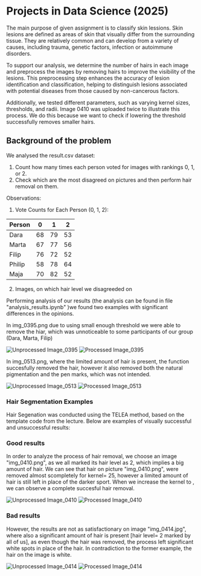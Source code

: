 # Projects in Data Science (2025)

The main purpose of given assignment is to classify skin lessions. Skin lesions are defined as areas of skin that visually differ from the surrounding tissue. They are relatively common and can develop from a variety of causes, including trauma, genetic factors, infection or autoimmune disorders. 

To support our analysis, we determine the number of hairs in each image and preprocess the images by removing hairs to improve the visibility of the lesions. This preprocessing step enhances the accuracy of lesion identification and classification, helping to distinguish lesions associated with potential diseases from those caused by non-cancerous factors.

Additionally, we tested different parameters, such as varying kernel sizes, thresholds, and radii. Image 0410 was uploaded twice to illustrate this process. We do this because we want to check if lowering the threshold successfully removes smaller hairs.

 ## Background of the problem 

We analysed the result.csv dataset:
1. Count how many times each person voted for images with rankings 0, 1, or 2.
2. Check which are the most disagreed on pictures and then perform hair removal on them.

Observations:
1. Vote Counts for Each Person (0, 1, 2):

| Person | 0  | 1  | 2  |
|--------|----|----|----|
| Dara   | 68 | 79 | 53 |
| Marta  | 67 | 77 | 56 |
| Filip  | 76 | 72 | 52 |
| Philip | 58 | 78 | 64 |
| Maja   | 70 | 82 | 52 |

2. Images, on which hair level we disagreeded on

Performing analysis of our results (the analysis can be found in file "analysis_results.ipynb" )we found two examples with significant differences in the opinions. 

In img_0395.png due to using small enough threshold we were able to remove the hiar, which was unnoticeable to some participants of our group (Dara, Marta, Filip)

![Unprocessed Image_0395](../data/img_0395.png)
![Processed Image_0395](processed_images/img_0395_processed.png)

In img_0513.png, where the limited amount of hair is present, the function succesfully removed the hair, however it also removed both the natural pigmentation and the pen marks, which was not intended.

![Unprocessed Image_0513](../data/img_0513.png)
![Processed Image_0513](processed_images/img_0513_processed.png)




### Hair Segmentation Examples
Hair Segenation was conducted using the TELEA method, based on the template code from the lecture. Below are examples of visually successful and unsuccessful results:



### Good results
In order to analyze the process of hair removal, we choose an image "img_0410.png", as we all marked its hair level as 2, which implies a big amount of hair. We can see that hair on picture "img_0410.png", were removed almost scompletely for kernel= 25, however a limited amount of hair is still left in place of the darker sport. When we increase the kernel to , we can observe a complete succesful hair removal.

![Unprocessed Image_0410](../data/img_0410.png)
![Processed Image_0410](processed_images/img_0410_processed.png)


### Bad results
However, the results are not as satisfactionary on image "img_0414.jpg", where also a significant amount of hair is present [hair level= 2 marked by all of us], as even though the hair was removed, the process left significant white spots in place of the hair. In contradiction to the former example, the hair on the image is white.

![Unprocessed Image_0414](../data/img_0414.png)
![Processed Image_0414](processed_images/img_0414_processed.png)


 















